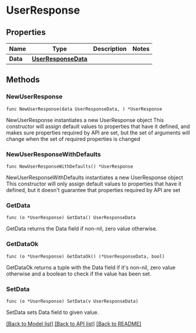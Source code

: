 # UserResponse

## Properties

Name | Type | Description | Notes
------------ | ------------- | ------------- | -------------
**Data** | [**UserResponseData**](UserResponseData.md) |  | 

## Methods

### NewUserResponse

`func NewUserResponse(data UserResponseData, ) *UserResponse`

NewUserResponse instantiates a new UserResponse object
This constructor will assign default values to properties that have it defined,
and makes sure properties required by API are set, but the set of arguments
will change when the set of required properties is changed

### NewUserResponseWithDefaults

`func NewUserResponseWithDefaults() *UserResponse`

NewUserResponseWithDefaults instantiates a new UserResponse object
This constructor will only assign default values to properties that have it defined,
but it doesn't guarantee that properties required by API are set

### GetData

`func (o *UserResponse) GetData() UserResponseData`

GetData returns the Data field if non-nil, zero value otherwise.

### GetDataOk

`func (o *UserResponse) GetDataOk() (*UserResponseData, bool)`

GetDataOk returns a tuple with the Data field if it's non-nil, zero value otherwise
and a boolean to check if the value has been set.

### SetData

`func (o *UserResponse) SetData(v UserResponseData)`

SetData sets Data field to given value.



[[Back to Model list]](../README.md#documentation-for-models) [[Back to API list]](../README.md#documentation-for-api-endpoints) [[Back to README]](../README.md)


